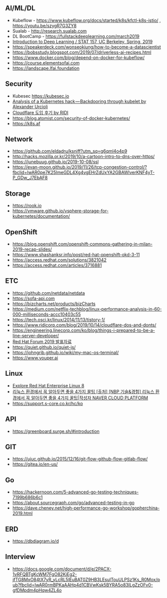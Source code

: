 
AI/ML/DL
----
 * Kubeflow - https://www.kubeflow.org/docs/started/k8s/kfctl-k8s-istio/ , https://youtu.be/szygR7G3ZY8
 * Sualab - http://research.sualab.com
 * DL BootCamp - https://fullstackdeeplearning.com/march2019
 * [Introduction to Deep Learning / STAT 157, UC Berkeley, Spring, 2019](https://courses.d2l.ai/berkeley-stat-157/index.html)
 * https://speakerdeck.com/wonseokjung/how-to-become-a-datascientist
 * https://bobsstudy.blogspot.com/2019/07/driverless-ai-recipes.html
 * https://www.docker.com/blog/depend-on-docker-for-kubeflow/
 * https://course.elementsofai.com
 * https://landscape.lfai.foundation
 
Security
----
 * Kubesec https://kubesec.io
 * [Analysis of a Kubernetes hack — Backdooring through kubelet by Alexander Urcioli](https://hakin9.org/analysis-of-a-kubernetes-hack%E2%80%8A-%E2%80%8Abackdooring-through-kubelet/?fbclid=IwAR3Zr4GlikFbF5uNjA4N4KCN-INhNKZAtZ0XTvIayO6QmM7gWgx-vH8jiOI)
 * [Cloudflare 도입 후기 by RIDI](https://www.ridicorp.com/blog/2019/10/14/cloudflare-dos-and-donts)
 * https://blog.atomist.com/security-of-docker-kubernetes/
 * https://k8s.af
 
Network
----
 * https://github.com/eldadru/ksniff?utm_sq=g6qml4o4p9
 * http://hacks.mozilla.or.kr/2019/10/a-cartoon-intro-to-dns-over-https/
 * https://junebuug.github.io/2019-10-08/ssl
 * https://evan-moon.github.io/2019/11/26/tcp-congestion-control/?fbclid=IwAR0pe7K25lmeGDL4Xg4vgEHrZdUxYA2GBAWIverKNF4yT-P_GDw_J7EbAF8

Storage
----
 * https://rook.io
 * https://vmware.github.io/vsphere-storage-for-kubernetes/documentation/

OpenShift
----
 * https://blog.openshift.com/openshift-commons-gathering-in-milan-2019-recap-slides/
 * https://www.shashanksr.info/post/red-hat-openshift-okd-3-11
 * https://access.redhat.com/solutions/3821042
 * https://access.redhat.com/articles/3716881

ETC
----
 * https://github.com/netdata/netdata
 * https://sofa-api.com
 * https://bizcharts.net/products/bizCharts
 * https://medium.com/netflix-techblog/linux-performance-analysis-in-60-000-milliseconds-accc10403c55
 * https://tech.osci.kr/linux/2014/11/13/tistory-1/
 * https://www.ridicorp.com/blog/2019/10/14/cloudflare-dos-and-donts/
 * https://engineering.linecorp.com/ko/blog/things-i-prepared-to-be-a-line-server-developer/
 * [Red Hat Forum 2019 발표자료](http://app.engage.redhat.com/e/es?s=1795&e=3102746&elqTrackId=f0067a79762f4a11bcdc0f73a247b7f4&elq=fe72b59ad3f3447e8a961f2a732538cd&elqaid=67852&elqat=1)
 * https://quiet.github.io/quiet-js/
 * https://johngrib.github.io/wiki/my-mac-os-terminal/
 * https://www.youper.ai
 
Linux
----
 * [Explore Red Hat Enterprise Linux 8](http://lab.redhat.com/?fbclid=IwAR3rxgQV2Lyllr9xdJXnLTYzWSJMWeXJXhdSrkhC3JlFWzh8uiMElh2Ld8s)
 * [리눅스 환경에서 꼭 알아두면 좋을 4가지 꿀팁
[출처] [NBP 기술&경험] 리눅스 환경에서 꼭 알아두면 좋을 4가지 꿀팁|작성자 NAVER CLOUD PLATFORM](https://blog.naver.com/PostView.nhn?blogId=n_cloudplatform&logNo=221684328224&redirect=Dlog&widgetTypeCall=true&fbclid=IwAR1C7n6_e7wUeI8Y4u-F8X8RDvXv5d4n7vonCo3RZt1QCAn8p0eBqZui8hM)
* https://support.s-core.co.kr/hc/ko

API
----
 * https://greenboard.surge.sh/#introduction

GIT
----
 * https://ujuc.github.io/2015/12/16/git-flow-github-flow-gitlab-flow/
 * https://gitea.io/en-us/

Go
----
 * https://hackernoon.com/5-advanced-go-testing-techniques-7199b686b6c1
 * https://about.sourcegraph.com/go/advanced-testing-in-go
 * https://dave.cheney.net/high-performance-go-workshop/gopherchina-2019.html

ERD
----
 * https://dbdiagram.io/d

Interview
----
* https://docs.google.com/document/d/e/2PACX-1vRFQBTgKcWM7FgO82KjEg2-jfTG8MxO84tX7yR_yLcRL5lEuBAT0Z9HB3LEsuITouULPSz1Ks_R0Mox/pub?fbclid=IwAR0rmBPKaAAHp4d1CBVwKsk5BYRA5o83ILgZzOFv0-gfDMpdm4pHqw4ZL4o
